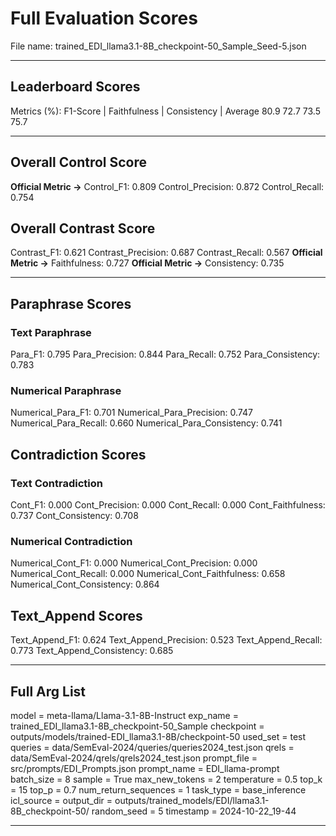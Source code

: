 # Full Evaluation Scores

File name: trained_EDI_llama3.1-8B_checkpoint-50_Sample_Seed-5.json


---

## Leaderboard Scores

Metrics (%): F1-Score | Faithfulness | Consistency | Average
                80.9        72.7          73.5        75.7

---

## Overall Control Score

**Official Metric ->** Control_F1: 0.809
Control_Precision: 0.872
Control_Recall: 0.754

## Overall Contrast Score

Contrast_F1: 0.621
Contrast_Precision: 0.687
Contrast_Recall: 0.567
**Official Metric ->** Faithfulness: 0.727
**Official Metric ->** Consistency: 0.735

---


## Paraphrase Scores


### Text Paraphrase

Para_F1: 0.795
Para_Precision: 0.844
Para_Recall: 0.752
Para_Consistency: 0.783


### Numerical Paraphrase

Numerical_Para_F1: 0.701
Numerical_Para_Precision: 0.747
Numerical_Para_Recall: 0.660
Numerical_Para_Consistency: 0.741


## Contradiction Scores


### Text Contradiction

Cont_F1: 0.000
Cont_Precision: 0.000
Cont_Recall: 0.000
Cont_Faithfulness: 0.737
Cont_Consistency: 0.708


### Numerical Contradiction

Numerical_Cont_F1: 0.000
Numerical_Cont_Precision: 0.000
Numerical_Cont_Recall: 0.000
Numerical_Cont_Faithfulness: 0.658
Numerical_Cont_Consistency: 0.864


## Text_Append Scores

Text_Append_F1: 0.624
Text_Append_Precision: 0.523
Text_Append_Recall: 0.773
Text_Append_Consistency: 0.685

---

## Full Arg List

model = meta-llama/Llama-3.1-8B-Instruct
exp_name = trained_EDI_llama3.1-8B_checkpoint-50_Sample
checkpoint = outputs/models/trained-EDI_llama3.1-8B/checkpoint-50
used_set = test
queries = data/SemEval-2024/queries/queries2024_test.json
qrels = data/SemEval-2024/qrels/qrels2024_test.json
prompt_file = src/prompts/EDI_Prompts.json
prompt_name = EDI_llama-prompt
batch_size = 8
sample = True
max_new_tokens = 2
temperature = 0.5
top_k = 15
top_p = 0.7
num_return_sequences = 1
task_type = base_inference
icl_source = 
output_dir = outputs/trained_models/EDI/llama3.1-8B_checkpoint-50/
random_seed = 5
timestamp = 2024-10-22_19-44

---


